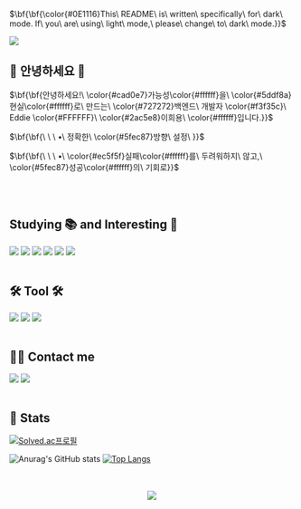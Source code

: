 <!--<div align="center">
 0E1116
![header](https://capsule-render.vercel.app/api?type=waving&color=99eac1&text=Welcome%20to%20Eddie's%20GitHub%20👋&animation=twinkling&fontSize=35&fontAlignY=40&fontAlign=50&height=250)

</div>-->
<p>$\bf{\bf{\color{#0E1116}This\ README\ is\ written\ specifically\ for\ dark\ mode. If\ you\ are\ using\ light\ mode,\ please\ change\ to\ dark\ mode.}}$</p>
<img src="https://capsule-render.vercel.app/api?type=venom&height=300&color=243642&text=Backend%20Dev%20Eddie&textBg=false&fontColor=E2F1E7&fontSize=40&fontAlignY=45&animation=fadeIn&strokeWidth=0&desc=Heeyong%20Lee&descAlignY=63&descSize=30&fontAlign=47&descAlign=56"/>


<!--<div align="center">
  <p><h1>$\huge{\color{#727272}Backend\ Developer\ \color{#f3f35c}Eddie's\ \color{#2ac5e8}Github 💻}$</h1></p>
  <!--<p>$\huge{\it{Backend\ Developer\ 💻}}$</p>
  <p>$\huge{Backend\ Developer\ 💻}$</p>-->
</div>

  
  <h2>🙈 안녕하세요 👀</h2>
  <p>$\bf{\bf{안녕하세요!\ \color{#cad0e7}가능성\color{#ffffff}을\ \color{#5ddf8a}현실\color{#ffffff}로\ 만드는\ \color{#727272}백엔드\ 개발자 \color{#f3f35c}\ Eddie \color{#FFFFFF}\ \color{#2ac5e8}이희용\ \color{#ffffff}입니다.}}$</p>
  <p>$\bf{\bf{\ \ \ •\ 정확한\ \color{#5fec87}방향\ 설정\ }}$</p>
  <p>$\bf{\bf{\ \ \ •\ \color{#ec5f5f}실패\color{#ffffff}를\ 두려워하지\ 않고,\ \color{#5fec87}성공\color{#ffffff}의\ 기회로}}$</p>
  
    
  <br><br>
  
<div align="left">
  
  ## Studying 📚  and  Interesting 🧐

  <img src="https://img.shields.io/badge/Java-ED8B00?style=for-the-badge&logo=openjdk&logoColor=white"/>
  <img src="https://img.shields.io/badge/Spring-6DB33F?style=for-the-badge&logo=spring&logoColor=white"/>
  <img src="https://img.shields.io/badge/Spring Boot-6DB33F?style=for-the-badge&logo=Spring Boot&logoColor=white">
  <img src="https://img.shields.io/badge/jQuery-0769AD?style=for-the-badge&logo=jquery&logoColor=white"/>
  <img src="https://img.shields.io/badge/MySQL-00000F?style=for-the-badge&logo=mysql&logoColor=white"/>
  <img src="https://img.shields.io/badge/AMAZONAWS-%23E4405F?style=for-the-badge&logo=amazonwebservices&logoColor=%23FFFFFF&labelColor=%23232F3E&color=%23232F3E"/>
  <br><br>

  ## 🛠️ Tool 🛠️
  <img src="https://img.shields.io/badge/Apple-MacBook_M3_Pro_16-999999?style=for-the-badge&logo=apple&logoColor=white"/>
  <img src="https://img.shields.io/badge/IntelliJ_IDEA-000000.svg?style=for-the-badge&logo=intellij-idea&logoColor=white&color=212121"/>
  <img src="https://img.shields.io/badge/Notion-%23000000.svg?style=for-the-badge&logo=notion&logoColor=white&color=212121"/>
  <br><br>
  
  ## 🧑‍💻 Contact me
  <a href="[https://instagram.com/2._.hyong](https://www.instagram.com/2._.hyong/)"><img src="https://img.shields.io/badge/2.__.hyong-E4405F?style=for-the-badge&logo=instagram&logoColor=white"/></a>
  <a href="mailto:devleehy@gmail.com"><img src="https://img.shields.io/badge/devleehy@gmail.com-D14836?style=for-the-badge&logo=gmail&logoColor=white&link=mailto:devleehy@gmail.com)]"/></a>
  <br><br>
</div>


<div align="left">
  
  ## 🏅 Stats
  [![Solved.ac프로필](http://mazassumnida.wtf/api/v2/generate_badge?boj=devleehy)](https://solved.ac/devleehy)
  
  ![Anurag's GitHub stats](https://github-readme-stats.vercel.app/api?username=eddie-backdev&show_icons=true&theme=radical)
  [![Top Langs](https://github-readme-stats.vercel.app/api/top-langs/?username=eddie-backdev&langs_count=10&layout=compact&theme=radical)](https://github.com/eddie-backdev)
</div>

<div align="center">
  <br><br>
   <a href="https://hits.seeyoufarm.com"> <img src="https://hits.seeyoufarm.com/api/count/incr/badge.svg?url=https%3A%2F%2Fgithub.com%2Feddie-backdev%2F&count_bg=%23000000&title_bg=%23000000&icon=github.svg&icon_color=%23FFFFFF&title=GitHub&edge_flat=false"/></a>

  <!-- 방문자수 카운터
  <a href="https://hits.seeyoufarm.com"><img src="https://hits.seeyoufarm.com/api/count/incr/badge.svg?url=https%3A%2F%2Fgithub.com%2Feddie-backdev&count_bg=%23000000&title_bg=%23555555&icon=github.svg&icon_color=%23E7E7E7&title=hits&edge_flat=false"/></a> -->
</div>







